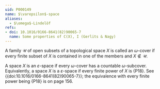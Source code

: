 ```yaml
---
uid: P000149
name: $\varepsilon$-space
aliases:
  - $\omega$-Lindelöf
refs:
- doi: 10.1016/0166-8641(82)90065-7
  name: Some properties of C(X), I (Gerlits & Nagy)
---
```

A family $\mathcal U$ of open subsets of a topological space $X$ is called an $\omega$-cover if every finite subset of $X$ is contained in one of the members and $X \not\in \mathcal U$.

A space $X$ is an $\varepsilon$-space if every $\omega$-cover has a countable $\omega$-subcover. Equivalently, a space $X$ is a $\varepsilon$-space if every finite power of $X$ is
{P18}. See {{doi:10.1016/0166-8641(82)90065-7}}; the equivalence with every finite power being {P18} is on page 156.
